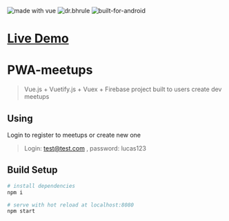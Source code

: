 ![made with vue](https://forthebadge.com/images/badges/made-with-vue.svg "made with vue")
![dr.bhrule](https://forthebadge.com/images/badges/certified-steve-bruhle.svg "dr.bhrule")
![built-for-android](https://forthebadge.com/images/badges/built-for-android.svg "built-for-android")

# [Live Demo](https://meetupsproject.firebaseapp.com/)

# PWA-meetups

> Vue.js + Vuetify.js + Vuex + Firebase project built to users create dev meetups

## Using
Login to register to meetups or create new one

> Login: test@test.com , password: lucas123


## Build Setup

``` bash
# install dependencies
npm i

# serve with hot reload at localhost:8080
npm start
```
